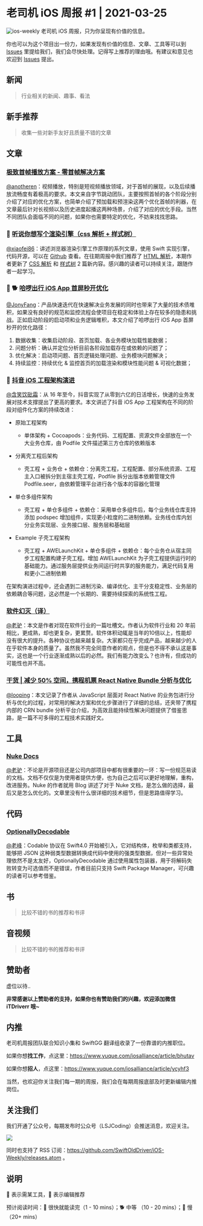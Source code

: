 # 老司机 iOS 周报 #1 | 2021-03-25

![ios-weekly](https://github.com/SwiftOldDriver/iOS-Weekly/blob/master/assets/ios-weekly.png?raw=true)
老司机 iOS 周报，只为你呈现有价值的信息。

你也可以为这个项目出一份力，如果发现有价值的信息、文章、工具等可以到 [Issues](https://github.com/SwiftOldDriver/iOS-Weekly/issues) 里提给我们，我们会尽快处理。记得写上推荐的理由哦。有建议和意见也欢迎到 [Issues](https://github.com/SwiftOldDriver/iOS-Weekly/issues) 提出。

## 新闻

> 行业相关的新闻、趣事、看法

## 新手推荐

> 收集一些对新手友好且质量不错的文章

## 文章

### [极致首帧播放方案 - 零首帧解决方案](https://mp.weixin.qq.com/s/IGA3caeXMB-upTFiV8MuYg)

[@anotheren](https://github.com/anotheren)：视频播放，特别是短视频播放领域，对于首帧的展现，以及后续播放流畅度有着极高的要求。本文来自字节跳动团队，主要按照首帧的各个阶段分别介绍了对应的优化方案，也简单介绍了预加载和预渲染这两个优化首帧的利器，在文章最后针对长视频以及历史进度起播这两种场景，介绍了对应的优化手段。当然不同团队会面临不同的问题，如果你也需要特定的优化，不妨来找找思路。

### 🐢 [听说你想写个渲染引擎（css 解析 + 样式树）](https://mp.weixin.qq.com/s?__biz=Mzg4MjU2Mzc1MQ==&mid=2247485069&idx=1&sn=693e48ede7d796e14620fbbeaee56beb&chksm=cf558945f822005377aab06e3d42ffbf7d79f6a818b319a953e7f44ed7d4d79b5dffb66c8019&token=911515468&lang=zh_CN#rd)

[@xiaofei86](https://github.com/xiaofei86)：讲述浏览器渲染引擎工作原理的系列文章，使用 Swift 实现引擎，代码开源，可以在 [Github](https://github.com/silan-liu/tiny-web-render-engine-swift) 查看。在往期周报中我们推荐了 [HTML 解析](https://mp.weixin.qq.com/s?__biz=Mzg4MjU2Mzc1MQ==&mid=2247485069&idx=2&sn=986f6eb0a7bece1d4e70253c3c9b7020&chksm=cf558945f8220053a6f15f658bcc2e442ee238c5639837076a85b2ceb6f7f6d104e4fbebc464&cur_album_id=1717440219009892354&scene=189#rd)，本期作者更新了 [CSS 解析](https://mp.weixin.qq.com/s?__biz=Mzg4MjU2Mzc1MQ==&mid=2247485200&idx=1&sn=6f5eca77d57bac8909b0c813d1c2c414&chksm=cf5588d8f82201ce7b85fa35aea9b58dc953c8d85167fa1f589e9d7fd0e7ac1c90d1e21fd565&token=1141333798&lang=zh_CN#rd) 和 [样式树](https://mp.weixin.qq.com/s?__biz=Mzg4MjU2Mzc1MQ==&mid=2247485200&idx=2&sn=3c7bc2b702fd01c9215bad2d26786078&chksm=cf5588d8f82201ce64e1729d490d2ef31dda69c1d23656c386184e7399941b0bc28855b9588c&token=1141333798&lang=zh_CN#rd) 2 篇新内容。感兴趣的读者可以持续关注，跟随作者一起学习。 

### 🌟 🐕 [哈啰出行 iOS App 首屏秒开优化](https://mp.weixin.qq.com/s/5Ez2BrsyBgQ8aHZqlYtAjg)

[@JonyFang](https://github.com/JonyFang)：产品快速迭代在快速解决业务发展的同时也带来了大量的技术债堆积，如果没有良好的规范和监控流程会使项目在稳定和体验上存在较多的隐患和挑战。正如启动阶段的启动项和业务逻辑堆积，本文介绍了哈啰出行 iOS App 首屏秒开的优化路径：

1. 数据收集：收集启动阶段、首页加载、各业务模块加载性能数据；
2. 问题分析：确认并定位分析目前各阶段加载存在或依赖的问题了；
3. 优化解决：启动项问题、首页逻辑处理问题、业务模块问题解决；
4. 持续监控：持续优化 & 监控首页的加载渲染和模块性能问题 & 可视化数据；


### 🐢 [抖音 iOS 工程架构演进](https://mp.weixin.qq.com/s/HHH5_IEbsR8iSmXSIdeutw)

[@含笑饮砒霜](https://weibo.com/chinafishnews/)：从 16 年至今，抖音实现了从零到六亿的日活增长，快速的业务发展对技术支撑提出了更高的要求。本文讲述了抖音 iOS App 工程架构在不同的阶段对组件化方案的持续改进：

- 原始工程架构
 	- 单体架构 + Cocoapods：业务代码、工程配置、资源文件全部放在一个大业务仓库，由 Podfile 文件描述第三方仓库的依赖版本
 
- 分离壳工程后架构
	- 壳工程 + 业务仓 + 依赖仓：分离壳工程，工程配置、部分系统资源、工程主入口被拆分到主宿主壳工程，Podfile 拆分出版本依赖管理文件 Podfile.seer，由依赖管理平台进行各个版本的容器化管理

- 单仓多组件架构
	- 壳工程 + 单仓多组件 + 依赖仓：采用单仓多组件后，每个业务线仓库支持添加 podspec 增加组件，实现更小粒度的二进制依赖。业务线仓库内划分业务实现层、业务接口层、服务层和基础层
	
- Example 子壳工程架构
	- 壳工程 + AWELaunchKit + 单仓多组件 + 依赖仓：每个业务仓从宿主同步工程配置构建子壳工程。增加 AWELaunchKit 为子壳工程提供运行时的基础能力。通过服务层提供业务间运行时共享的服务能力，满足代码复用和更小二进制依赖
	
在架构演进过程中，还会遇到二进制污染、编译优化、主干分支稳定性、业务层的依赖耦合等问题，这必然是一个长期的、需要持续探索的系统性工程。

### [软件幻灭（译）](https://tonsky.me/blog/disenchantment/zh/)
[@老驴](https://www.weibo.com/6090610445)：本文是作者对现在软件行业的一篇吐槽文。作者认为软件行业和 20 年前相比，更成熟，却也更复杂，更累赘。软件体积动辄是当年的10倍以上，性能却没有很大的提升。各种协议也越来越复杂。大家都只在乎完成产品，越来越少的人在乎软件本身的质量了。虽然我不完全同意作者的观点，但是也不得不承认这是事实，这也是一个行业逐渐成熟以后的必然。我们有能力改变么？也许有，但成功的可能性也并不高。

### [干货 | 减少 50% 空间，携程机票 React Native Bundle 分析与优化](https://mp.weixin.qq.com/s/aajdqmpCLKvGaokL4Qp1tg)
[@looping](https://github.com/looping)：本文记录了作者从 JavaScript 层面对 React Native 的业务包进行分析与优化的过程，对常用的解决方案和优化步骤进行了详细的总结，还夹带了携程内部的 CRN bundle 分析平台介绍，为高效且能持续性解决问题提供了借鉴思路，是一篇不可多得的工程技术实践好文。

## 工具

### [Nuke Docs](https://kean.blog/post/nuke-docs)

[@老驴](https://www.weibo.com/6090610445)：不论是开源项目还是公司内部项目中都有很重要的一环：写一份规范易读的文档。文档不仅仅是为使用者提供方便，也为自己之后可以更好地理解，重构，改进服务。Nuke 的作者就用 Blog 讲述了对于 Nuke 文档，是怎么做的选择，最后又是怎么优化的。文章里没有什么很详细的技术细节，但是思路值得学习。

## 代码

### [OptionallyDecodable](https://github.com/idrougge/OptionallyDecodable)

[@老峰](https://github.com/gesantung)：Codable 协议在 Swift4.0 开始被引入，它对结构体，枚举和类都支持，能够把 JSON 这种弱类型数据转换成代码中使用的强类型数据，但对一些异常处理依然不是太友好，OptionallyDecodable 通过使用属性包装器，用于将解码失败转变为可选值而不是错误，作者目前只支持 Swift Package Manager，可兴趣的读者可以参考借鉴。

## 书

> 比较不错的书的推荐和书评

## 音视频

> 比较不错的书的推荐和书评

## 赞助者

虚位以待..

**非常感谢以上赞助者的支持，如果你也有赞助我们的兴趣，欢迎添加微信 iTDriverr 哦~**

## 内推

老司机周报团队联合知识小集和 SwiftGG 翻译组收录了一份靠谱的内推职位。

如果你想**找工作**，点这里：https://www.yuque.com/iosalliance/article/bhutav

如果你想**招人**，点这里：https://www.yuque.com/iosalliance/article/ycyhf3

当然，也欢迎你关注我们每一期的周报，我们会在每期周报底部及时更新编辑内推岗位。

## 关注我们

我们开通了公众号，每期发布时公众号（LSJCoding）会推送消息，欢迎关注。

![](https://github.com/SwiftOldDriver/iOS-Weekly/blob/master/assets/qrcode_for_wechat.jpg?raw=true)

同时也支持了 RSS 订阅：https://github.com/SwiftOldDriver/iOS-Weekly/releases.atom 。

## 说明

🚧 表示需某工具，🌟 表示编辑推荐

预计阅读时间：🐎 很快就能读完（1 - 10 mins）；🐕 中等 （10 - 20 mins）；🐢 慢（20+ mins）
